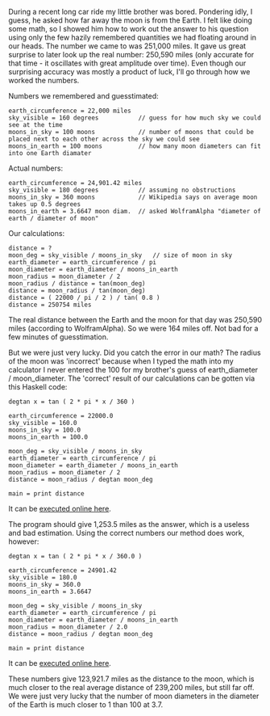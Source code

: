 <!--- TODO
* explanation for the inaccuracy of the calculation with the actual numbers
* diagram of the problem (right triangle)
-->

During a recent long car ride my little brother was bored. Pondering idly, I guess, he asked how far away the moon is from the Earth. I felt like doing some math, so I showed him how to work out the answer to his question using only the few hazily remembered quantities we had floating around in our heads. The number we came to was 251,000 miles. It gave us great surprise to later look up the real number: 250,590 miles (only accurate for that time - it oscillates with great amplitude over time). Even though our surprising accuracy was mostly a product of luck, I'll go through how we worked the numbers.

Numbers we remembered and guesstimated:

	earth_circumference = 22,000 miles
	sky_visible = 160 degrees			// guess for how much sky we could see at the time
	moons_in_sky = 100 moons			// number of moons that could be placed next to each other across the sky we could see
	moons_in_earth = 100 moons			// how many moon diameters can fit into one Earth diamater
	
Actual numbers:

	earth_circumference = 24,901.42 miles
	sky_visible = 180 degrees			// assuming no obstructions
	moons_in_sky = 360 moons			// Wikipedia says on average moon takes up 0.5 degrees
	moons_in_earth = 3.6647 moon diam.	// asked WolframAlpha "diameter of earth / diameter of moon"
	
Our calculations:

	distance = ?
	moon_deg = sky_visible / moons_in_sky	// size of moon in sky
	earth_diameter = earth_circumference / pi
	moon_diameter = earth_diameter / moons_in_earth
	moon_radius = moon_diameter / 2
	moon_radius / distance = tan(moon_deg)
	distance = moon_radius / tan(moon_deg)
	distance = ( 22000 / pi / 2 ) / tan( 0.8 )
	distance = 250754 miles
	
The real distance between the Earth and the moon for that day was 250,590 miles (according to WolframAlpha). So we were 164 miles off. Not bad for a few minutes of guesstimation.

But we were just very lucky. Did you catch the error in our math? The radius of the moon was 'incorrect' because when I typed the math into my calculator I never entered the 100 for my brother's guess of earth_diameter / moon_diameter. The 'correct' result of our calculations can be gotten via this Haskell code:

	degtan x = tan ( 2 * pi * x / 360 )

	earth_circumference = 22000.0
	sky_visible = 160.0
	moons_in_sky = 100.0
	moons_in_earth = 100.0
	
	moon_deg = sky_visible / moons_in_sky
	earth_diameter = earth_circumference / pi
	moon_diameter = earth_diameter / moons_in_earth
	moon_radius = moon_diameter / 2
	distance = moon_radius / degtan moon_deg

	main = print distance 

It can be [executed online here](http://ideone.com/vNImRI).

The program should give 1,253.5 miles as the answer, which is a useless and bad estimation. Using the correct numbers our method does work, however:

	degtan x = tan ( 2 * pi * x / 360.0 )

	earth_circumference = 24901.42 
	sky_visible = 180.0
	moons_in_sky = 360.0
	moons_in_earth = 3.6647 

	moon_deg = sky_visible / moons_in_sky
	earth_diameter = earth_circumference / pi
	moon_diameter = earth_diameter / moons_in_earth
	moon_radius = moon_diameter / 2.0
	distance = moon_radius / degtan moon_deg

	main = print distance

It can be [executed online here](http://ideone.com/7BRTRC).

These numbers give 123,921.7 miles as the distance to the moon, which is much closer to the real average distance of 239,200 miles, but still far off. We were just very lucky that the number of moon diameters in the diameter of the Earth is much closer to 1 than 100 at 3.7.
